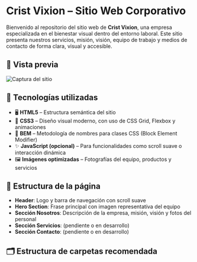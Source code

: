 # Crist Vixion – Sitio Web Corporativo

Bienvenido al repositorio del sitio web de **Crist Vixion**, una empresa especializada en el bienestar visual dentro del entorno laboral. Este sitio presenta nuestros servicios, misión, visión, equipo de trabajo y medios de contacto de forma clara, visual y accesible.

## 📸 Vista previa

![Captura del sitio](./assets/preview.png)

## 🧩 Tecnologías utilizadas

- 🖥️ **HTML5** – Estructura semántica del sitio
- 🎨 **CSS3** – Diseño visual moderno, con uso de CSS Grid, Flexbox y animaciones
- 🧱 **BEM** – Metodología de nombres para clases CSS (Block Element Modifier)
- ✨ **JavaScript (opcional)** – Para funcionalidades como scroll suave o interacción dinámica
- 🖼️ **Imágenes optimizadas** – Fotografías del equipo, productos y servicios

## 🧭 Estructura de la página

- **Header**: Logo y barra de navegación con scroll suave
- **Hero Section**: Frase principal con imagen representativa del equipo
- **Sección Nosotros**: Descripción de la empresa, misión, visión y fotos del personal
- **Sección Servicios**: (pendiente o en desarrollo)
- **Sección Contacto**: (pendiente o en desarrollo)

## 🗂️ Estructura de carpetas recomendada
